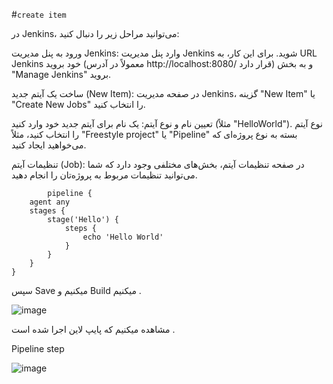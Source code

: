 #`create item`


در Jenkins، می‌توانید مراحل زیر را دنبال کنید:


ورود به پنل مدیریت Jenkins:
        وارد پنل مدیریت Jenkins شوید. برای این کار، به URL Jenkins خود بروید (معمولاً در آدرس http://localhost:8080/ قرار دارد) و به بخش "Manage Jenkins" بروید.


ساخت یک آیتم جدید (New Item):
        در صفحه مدیریت Jenkins، گزینه "New Item" یا "Create New Jobs" را انتخاب کنید.


تعیین نام و نوع آیتم:
        یک نام برای آیتم جدید خود وارد کنید (مثلاً "HelloWorld").
        نوع آیتم را انتخاب کنید، مثلاً "Freestyle project" یا "Pipeline" بسته به نوع پروژه‌ای که می‌خواهید ایجاد کنید.


تنظیمات آیتم (Job):
        در صفحه تنظیمات آیتم، بخش‌های مختلفی وجود دارد که شما می‌توانید تنظیمات مربوط به پروژه‌تان را انجام دهید.
        
```
        pipeline {
    agent any
    stages {
        stage('Hello') {
            steps {
                echo 'Hello World'
            }
        }
    }
}
```
سپس Save میکنیم و Build میکنیم .

![image](https://github.com/milad6745/jenkins/assets/113288076/6cc743cd-e37f-4a5f-b7e3-25e2a7a8acb6)

مشاهده میکنیم که پایپ لاین اجرا شده است .


Pipeline step

![image](https://github.com/milad6745/jenkins/assets/113288076/546ae344-02e3-4d33-b0d2-7e50ec363213)
